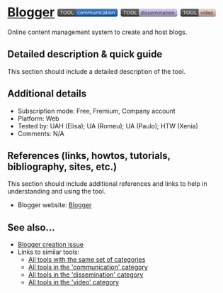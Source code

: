 # [Blogger](https://www.blogger.com)  [<img src="images/communication.png" align="bottom">](https://github.com/e-CLOSE/Toolbox/issues?q=label%3A01_TOOL+label%3Acommunication) [<img src="images/dissemination.png" align="bottom">](https://github.com/e-CLOSE/Toolbox/issues?q=label%3A01_TOOL+label%3Adissemination) [<img src="images/video.png" align="bottom">](https://github.com/e-CLOSE/Toolbox/issues?q=label%3A01_TOOL+label%3Avideo)

Online content management system to create and host blogs.


## Detailed description & quick guide

This section should include a detailed description of the tool.


## Additional details

- Subscription mode: Free, Fremium, Company account
- Platform: Web
- Tested by: UAH (Elisa); UA (Romeu); UA (Paulo); HTW (Xenia)
- Comments: N/A


## References (links, howtos, tutorials, bibliography, sites, etc.)

This section should include additional references and links to help in
understanding and using the tool.

- Blogger website: [Blogger](https://www.blogger.com)


## See also...

- [Blogger creation issue](https://github.com/e-CLOSE/Toolbox/issues/66)
- Links to similar tools:
  - [All tools with the same set of categories](https://github.com/e-CLOSE/Toolbox/issues?q=label%3A01_TOOL+label%3Avideo)
  - [All tools in the 'communication' category](https://github.com/e-CLOSE/Toolbox/issues?q=label%3A01_TOOL+label%3Acommunication)
  - [All tools in the 'dissemination' category](https://github.com/e-CLOSE/Toolbox/issues?q=label%3A01_TOOL+label%3Adissemination)
  - [All tools in the 'video' category](https://github.com/e-CLOSE/Toolbox/issues?q=label%3A01_TOOL+label%3Avideo)
